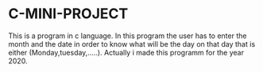 # C-MINI-PROJECT 
This is a program in c language.
In this program the user has to enter the month and the date in order to know what will be the day on that day that is either (Monday,tuesday,.....).
Actually i made this programm for the year 2020.
